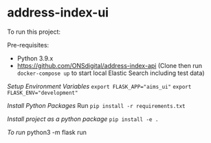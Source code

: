 # address-index-ui

To run this project:

Pre-requisites: 
* Python 3.9.x
* https://github.com/ONSdigital/address-index-api
(Clone then run `docker-compose up` to start local Elastic Search including test data)


*Setup Environment Variables*
`export FLASK_APP="aims_ui"`
`export FLASK_ENV="development"`	

*Install Python Packages*
Run
`pip install -r requirements.txt`

*Install project as a python package*
`pip install -e .`

*To run*
python3 -m flask run




